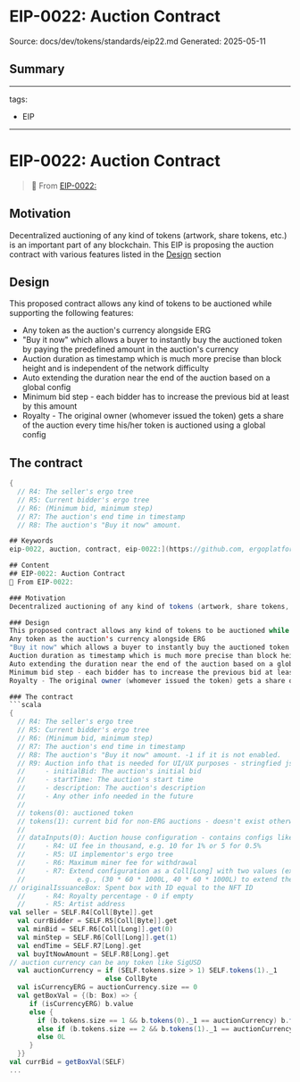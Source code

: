 # EIP-0022: Auction Contract
Source: docs/dev/tokens/standards/eip22.md
Generated: 2025-05-11

## Summary
---
tags:
  - EIP
---

# EIP-0022: Auction Contract

> 🔗 From [EIP-0022:](https://github.com/ergoplatform/eips/blob/master/eip-0022.md)


## Motivation 
Decentralized auctioning of any kind of tokens (artwork, share tokens, etc.) is an important part of any blockchain. This EIP is proposing the auction contract with various features listed in the [Design](#design) section


## Design
This proposed contract allows any kind of tokens to be auctioned while supporting the following features:  

- Any token as the auction's currency alongside ERG
- "Buy it now" which allows a buyer to instantly buy the auctioned token by paying the predefined amount in the auction's currency
- Auction duration as timestamp which is much more precise than block height and is independent of the network difficulty
- Auto extending the duration near the end of the auction based on a global config
- Minimum bid step - each bidder has to increase the previous bid at least by this amount
- Royalty - The original owner (whomever issued the token) gets a share of the auction every time his/her token is auctioned using a global config

## The contract
```scala
{
  // R4: The seller's ergo tree
  // R5: Current bidder's ergo tree
  // R6: (Minimum bid, minimum step)
  // R7: The auction's end time in timestamp
  // R8: The auction's "Buy it now" amount.

## Keywords
eip-0022, auction, contract, eip-0022:](https://github.com, ergoplatform, blob, master, eip-0022.md, motivation, kind, token, artwork, share, part, blockchain, feature, design](#design, section, currency, buyer

## Content
## EIP-0022: Auction Contract
🔗 From EIP-0022:

### Motivation
Decentralized auctioning of any kind of tokens (artwork, share tokens, etc.) is an important part of any blockchain. This EIP is proposing the auction contract with various features listed in the Design section

### Design
This proposed contract allows any kind of tokens to be auctioned while supporting the following features:
Any token as the auction's currency alongside ERG
"Buy it now" which allows a buyer to instantly buy the auctioned token by paying the predefined amount in the auction's currency
Auction duration as timestamp which is much more precise than block height and is independent of the network difficulty
Auto extending the duration near the end of the auction based on a global config
Minimum bid step - each bidder has to increase the previous bid at least by this amount
Royalty - The original owner (whomever issued the token) gets a share of the auction every time his/her token is auctioned using a global config

### The contract
```scala
{
  // R4: The seller's ergo tree
  // R5: Current bidder's ergo tree
  // R6: (Minimum bid, minimum step)
  // R7: The auction's end time in timestamp
  // R8: The auction's "Buy it now" amount. -1 if it is not enabled.
  // R9: Auction info that is needed for UI/UX purposes - stringfied json encoded as Coll[Byte]:
  //     - initialBid: The auction's initial bid
  //     - startTime: The auction's start time
  //     - description: The auction's description
  //     - Any other info needed in the future
  //
  // tokens(0): auctioned token
  // tokens(1): current bid for non-ERG auctions - doesn't exist otherwise
  //
  // dataInputs(0): Auction house configuration - contains configs like UI fee and artist fee
  //     - R4: UI fee in thousand, e.g. 10 for 1% or 5 for 0.5%
  //     - R5: UI implementor's ergo tree
  //     - R6: Maximum miner fee for withdrawal
  //     - R7: Extend configuration as a Coll[Long] with two values (extendThreshold, extendNum)
  //             e.g., (30 * 60 * 1000L, 40 * 60 * 1000L) to extend the duration for 40min if 30min is left when the bid is placed
// originalIssuanceBox: Spent box with ID equal to the NFT ID
  //     - R4: Royalty percentage - 0 if empty
  //     - R5: Artist address
val seller = SELF.R4[Coll[Byte]].get
  val currBidder = SELF.R5[Coll[Byte]].get
  val minBid = SELF.R6[Coll[Long]].get(0)
  val minStep = SELF.R6[Coll[Long]].get(1)
  val endTime = SELF.R7[Long].get
  val buyItNowAmount = SELF.R8[Long].get
// auction currency can be any token like SigUSD
  val auctionCurrency = if (SELF.tokens.size > 1) SELF.tokens(1)._1
                        else CollByte
  val isCurrencyERG = auctionCurrency.size == 0
  val getBoxVal = {(b: Box) => {
     if (isCurrencyERG) b.value
     else {
       if (b.tokens.size == 1 && b.tokens(0)._1 == auctionCurrency) b.tokens(0)._2
       else if (b.tokens.size == 2 && b.tokens(1)._1 == auctionCurrency) b.tokens(1)._2
       else 0L
     }
  }}
val currBid = getBoxVal(SELF)
...

